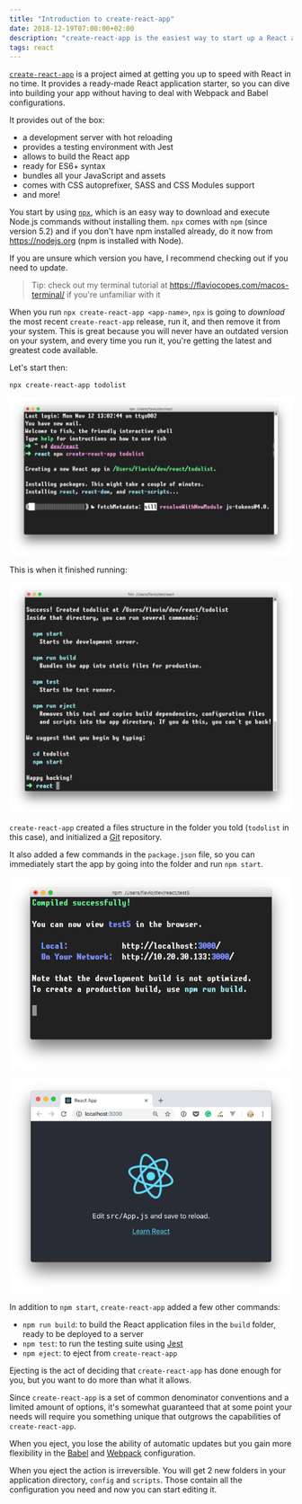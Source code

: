 ```yaml
---
title: "Introduction to create-react-app"
date: 2018-12-19T07:00:00+02:00
description: "create-react-app is the easiest way to start up a React application"
tags: react
---
```


[`create-react-app`](https://github.com/facebook/create-react-app) is a project aimed at getting you up to speed with React in no time. It provides a ready-made React application starter, so you can dive into building your app without having to deal with Webpack and Babel configurations.

It provides out of the box:

- a development server with hot reloading
- provides a testing environment with Jest
- allows to build the React app
- ready for ES6+ syntax
- bundles all your JavaScript and assets
- comes with CSS autoprefixer, SASS and CSS Modules support
- and more!

You start by using [`npx`](/npx/), which is an easy way to download and execute Node.js commands without installing them. `npx` comes with `npm` (since version 5.2) and if you don't have npm installed already, do it now from <https://nodejs.org> (npm is installed with Node).

If you are unsure which version you have, I recommend checking out if you need to update.

> Tip: check out my terminal tutorial at <https://flaviocopes.com/macos-terminal/> if you're unfamiliar with it

When you run `npx create-react-app <app-name>`, `npx` is going to _download_ the most recent `create-react-app` release, run it, and then remove it from your system. This is great because you will never have an outdated version on your system, and every time you run it, you're getting the latest and greatest code available.

Let's start then:

```sh
npx create-react-app todolist
```

![](create-react-app-running.png)

This is when it finished running:

![](create-react-app-finished.png)

`create-react-app` created a files structure in the folder you told (`todolist` in this case), and initialized a [Git](/git/) repository.

It also added a few commands in the `package.json` file, so you can immediately start the app by going into the folder and run `npm start`.

![](cra-console.png)

![](cra-browser.png)

In addition to `npm start`, `create-react-app` added a few other commands:

- `npm run build`: to build the React application files in the `build` folder, ready to be deployed to a server
- `npm test`: to run the testing suite using [Jest](/jest/)
- `npm eject`: to eject from `create-react-app`

Ejecting is the act of deciding that `create-react-app` has done enough for you, but you want to do more than what it allows.

Since `create-react-app` is a set of common denominator conventions and a limited amount of options, it's somewhat guaranteed that at some point your needs will require you something unique that outgrows the capabilities of `create-react-app`.

When you eject, you lose the ability of automatic updates but you gain more flexibility in the [Babel](/babel/) and [Webpack](/webpack/) configuration.

When you eject the action is irreversible. You will get 2 new folders in your application directory, `config` and `scripts`. Those contain all the configuration you need and now you can start editing it.